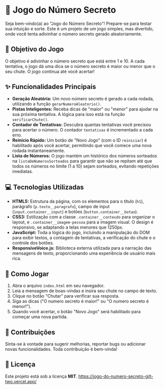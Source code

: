# 🎲 Jogo do Número Secreto

Seja bem-vindo(a) ao "Jogo do Número Secreto"! Prepare-se para testar sua intuição e sorte. Este é um projeto de um jogo simples, mas divertido, onde você tenta adivinhar o número secreto gerado aleatoriamente.

## 🎯 Objetivo do Jogo

O objetivo é adivinhar o número secreto que está entre 1 e 10. A cada tentativa, o jogo dá uma dica se o número secreto é maior ou menor que o seu chute. O jogo continua até você acertar!

## ✨ Funcionalidades Principais

* **Geração Aleatória:** Um novo número secreto é gerado a cada rodada, utilizando a função `gerarNumeroAleatorio()`.
* **Pistas Inteligentes:** Receba dicas de "maior" ou "menor" para ajudar na sua próxima tentativa. A lógica para isso está na função `verificarChute()`.
* **Contador de Tentativas:** Descubra quantas tentativas você precisou para acertar o número. O contador `tentativas` é incrementado a cada erro.
* **Reinicio Rápido:** Um botão de "Novo Jogo" (com o ID `reiniciar`) é habilitado após você acertar, permitindo que você comece uma nova rodada instantaneamente.
* **Lista de Números:** O jogo mantém um histórico dos números sorteados na `listaDeNumerosSorteados` para garantir que não se repitam até que todos os números no limite (1 a 10) sejam sorteados, evitando repetições imediatas.

## 💻 Tecnologias Utilizadas

* **HTML5:** Estrutura da página, com os elementos para o título (`h1`), parágrafo (`p.texto__paragrafo`), campo de input (`input.container__input`) e botões (`button.container__botao`).
* **CSS3:** Estilização com a classe `.container__conteudo` para organizar o layout, e `.container__imagem-pessoa` para a imagem visual. O design é responsivo, se adaptando a telas menores que 1250px.
* **JavaScript:** Toda a lógica do jogo, incluindo a manipulação do DOM para exibir textos, a contagem de tentativas, a verificação do chute e o controle dos botões.
* **ResponsiveVoice.js:** Biblioteca externa utilizada para a narração das mensagens de texto, proporcionando uma experiência de usuário mais rica.

## 🚀 Como Jogar

1.  Abra o arquivo `index.html` em seu navegador.
2.  Leia a mensagem de boas-vindas e insira seu chute no campo de texto.
3.  Clique no botão "Chutar" para verificar sua resposta.
4.  Siga as dicas ("O numero secreto é maior!" ou "O numero secreto é menor!").
5.  Quando você acertar, o botão "Novo Jogo" será habilitado para começar uma nova partida.

## 🤝 Contribuições

Sinta-se à vontade para sugerir melhorias, reportar bugs ou adicionar novas funcionalidades. Toda contribuição é bem-vinda!

## 📜 Licença

Este projeto está sob a licença **MIT**.
https://jogo-do-numero-secreto-gilt-two.vercel.app/